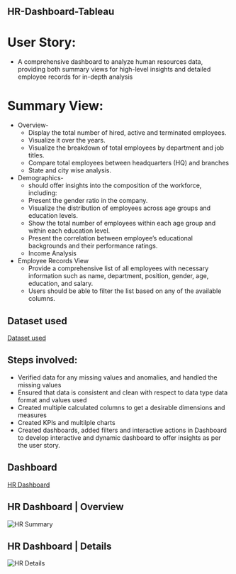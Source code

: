 ## HR-Dashboard-Tableau
# User Story:
-	A comprehensive dashboard to analyze human resources data, providing both summary views for high-level insights and detailed employee records for in-depth analysis
# Summary View:
- Overview-
   -  Display the total number of hired, active and terminated employees.
   -  Visualize it over the years.
   -  Visualize the breakdown of total employees by department and job titles.
   -  Compare total employees between headquarters (HQ) and branches 
   -  State and city wise analysis.
- Demographics-
  -  should offer insights into the composition of the workforce, including:
  - Present the gender ratio in the company.
  - Visualize the distribution of employees across age groups and education levels.
  - Show the total number of employees within each age group and within each education level.
  - Present the correlation between employee’s educational backgrounds and their performance ratings.
  - Income Analysis
- Employee Records View
  - Provide a comprehensive list of all employees with necessary information such as name, department, position, gender, age, education, and salary.
  - Users should be able to filter the list based on any of the available columns.
## Dataset used
<a href="https://github.com/shoninel/HR-Dashboard-/blob/main/HumanResources.csv"> Dataset used </a>

## Steps involved:
- Verified data for any missing values and anomalies, and handled the missing values
- Ensured that data is consistent and clean with respect to data type data format and values used
- Created multiple calculated columns to get a desirable dimensions and measures
- Created KPIs and multilple charts
- Created dashboards, added filters and interactive actions in Dashboard to develop interactive and dynamic dashboard to offer insights as per the user story.
## Dashboard
<a href="https://github.com/shoninel/HR-Dashboard-/blob/main/HR%20Dashboard.twbx"> HR Dashboard </a>

## HR Dashboard | Overview
![HR Summary](https://github.com/user-attachments/assets/e6f4e4e2-c177-455b-b41b-2495d5f04685)

## HR Dashboard | Details
![HR  Details](https://github.com/user-attachments/assets/711c0a3a-3a1f-47b0-a5ee-9e42fdabe9e8)







